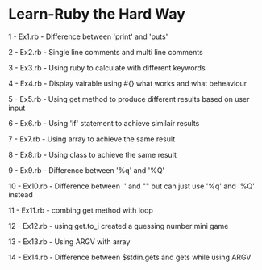 # Learn-Ruby the Hard Way

1 - Ex1.rb - Difference between 'print' and 'puts'

2 - Ex2.rb - Single line comments and multi line comments

3 - Ex3.rb - Using ruby to calculate with different keywords

4 - Ex4.rb - Display vairable using #{} what works and what beheaviour

5 - Ex5.rb - Using get method to produce different results based on user input

6 - Ex6.rb - Using 'if' statement to achieve similair results 

7 - Ex7.rb - Using array to achieve the same result

8 - Ex8.rb - Using class to achieve the same result

9 - Ex9.rb - Difference between '%q' and '%Q'

10 - Ex10.rb - Difference between '' and "" but can just use '%q' and '%Q' instead

11 - Ex11.rb - combing get method with loop 

12 - Ex12.rb - using get.to_i created a guessing number mini game

13 - Ex13.rb - Using ARGV with array

14 - Ex14.rb - Difference between $stdin.gets and gets while using ARGV
